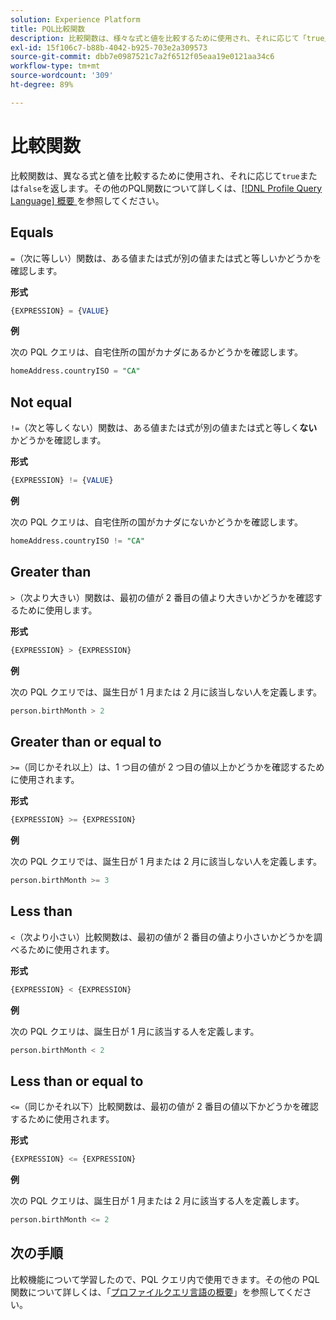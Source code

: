 ```yaml
---
solution: Experience Platform
title: PQL比較関数
description: 比較関数は、様々な式と値を比較するために使用され、それに応じて「true」または「false」を返します。
exl-id: 15f106c7-b88b-4042-b925-703e2a309573
source-git-commit: dbb7e0987521c7a2f6512f05eaa19e0121aa34c6
workflow-type: tm+mt
source-wordcount: '309'
ht-degree: 89%

---
```


# 比較関数

比較関数は、異なる式と値を比較するために使用され、それに応じて`true`または`false`を返します。その他のPQL関数について詳しくは、[[!DNL Profile Query Language]  概要 ](./overview.md) を参照してください。

## Equals

`=`（次に等しい）関数は、ある値または式が別の値または式と等しいかどうかを確認します。

**形式**

```sql
{EXPRESSION} = {VALUE}
```

**例**

次の PQL クエリは、自宅住所の国がカナダにあるかどうかを確認します。

```sql
homeAddress.countryISO = "CA"
```

## Not equal

`!=`（次と等しくない）関数は、ある値または式が別の値または式と等しく&#x200B;**ない**&#x200B;かどうかを確認します。

**形式**

```sql
{EXPRESSION} != {VALUE}
```

**例**

次の PQL クエリは、自宅住所の国がカナダにないかどうかを確認します。

```sql
homeAddress.countryISO != "CA"
```

## Greater than

`>`（次より大きい）関数は、最初の値が 2 番目の値より大きいかどうかを確認するために使用します。

**形式**

```sql
{EXPRESSION} > {EXPRESSION} 
```

**例**

次の PQL クエリでは、誕生日が 1 月または 2 月に該当しない人を定義します。

```sql
person.birthMonth > 2
```

## Greater than or equal to

`>=`（同じかそれ以上）は、1 つ目の値が 2 つ目の値以上かどうかを確認するために使用されます。

**形式**

```sql
{EXPRESSION} >= {EXPRESSION} 
```

**例**

次の PQL クエリでは、誕生日が 1 月または 2 月に該当しない人を定義します。

```sql
person.birthMonth >= 3
```

## Less than

`<`（次より小さい）比較関数は、最初の値が 2 番目の値より小さいかどうかを調べるために使用されます。

**形式**

```sql
{EXPRESSION} < {EXPRESSION} 
```

**例**

次の PQL クエリは、誕生日が 1 月に該当する人を定義します。

```sql
person.birthMonth < 2
```

## Less than or equal to

`<=`（同じかそれ以下）比較関数は、最初の値が 2 番目の値以下かどうかを確認するために使用されます。

**形式**

```sql
{EXPRESSION} <= {EXPRESSION} 
```

**例**

次の PQL クエリは、誕生日が 1 月または 2 月に該当する人を定義します。

```sql
person.birthMonth <= 2
```

## 次の手順

比較機能について学習したので、PQL クエリ内で使用できます。その他の PQL 関数について詳しくは、「[プロファイルクエリ言語の概要](./overview.md)」を参照してください。

